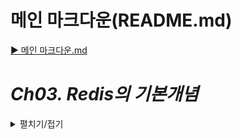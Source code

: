 # 메인 마크다운(README.md)
[▶ 메인 마크다운.md](README.md)

# *Ch03. Redis의 기본개념*
<details>
<summary>펼치기/접기</summary>

## 01. Redis 기본 설명(개념, 장점, 단점, 목적)

<details>
<summary>펼치기/접기</summary>

### Redis

`Re`mote `Di`*ctionary `S`torage  
Redis : memory 기반의 data 저장소 → 휘발성


- Disk가 아닌 Memory에 데이터를 저장
- Single Thread (CPU Thread 1개 사용)
- 초당 5만 ~ 25만 Request 실행가능  
key-value 형식으로 데이터 저장

### 장점 : Read/Write 속도

- Hardware 차이에서 오는 기본적인 performance gap
  HDD, SSD, RAM 등 여러 종류의 Hardware에 따라 속도가 확연히 차이난다.
- 다양한 type의 아키텍처를 지원한다. (Single, Master-Slave, Sentinel, Cluster)
  Sentinel: 마스터 슬레이브에서 발생될 수 있는 High Availability를 구현하기 위해 마스터의 이동이나 조정에 대한  
  역할을 수행하는 노드를 따로 두어 좀더 안정적인 레디스 운영을 가능하도록 만드는 구조
  Cluster : 복수개의 Master, 복수개의 Replica를 둬서 클러스터로 구성하여 재난이나 안전, 자체 하드웨어의 문제로 인해  
  Redis 서비스가 중단되지 않도록 하는 구조
- Partitioning
  데이터를 저장 할 경우 통으로 저장하는것이 아니라 여러 노드에 분산되서 데이터를 액세스하거나  
  그다음 데이터를 넣을 때도 파티셔닝 룰에 따라 분산되게 된다.
- Popular
  지원하는 라이브러리 같은 것들이 굉장히 다양(C#, Java, Python 등 그외 레어한 언어들에 대해서도)하며,  
  어떤 이유로 개발을 하다가 막히거나 에러를 발견 한 부분들에 대해서도 여러 조언이나 개선을 위한 방법들,  
  Recommendation 들을 비교적 편하게 찾아볼 수 있다.
- 
### 단점 : 휘발성

- `AOF, RDB Snapshot을 통해 Disk에 저장하여 휘발성 문제를 해소`  
  (램에 저장되어 있는 데이터들을 주기적으로 사용자가 선택한 룰에 따라 디스크에 저장하게 된다.)
- `Single Thread`  
  (데이터 정합성을 위함)
- `Memory Fragmentation`  
  Read/Write를 반복 하면서 메모리 자체에 완벽하게 들어가 있는 만큼만 사용되는게 아니다.    
  이미 데이터가 없는데도 사용하고 있다고 인식할 수 있다.  
  실제 가진 데이터보다 덜 이용하게 되거나 데이터가 있는데 없다고 인식되어 데이터가 저장되지 않는 등의 장애가 있음.
- `Big Size Data에 적합하지 않다`  
  휘발성이라는 문제를 해결하기 위해서 메모리로부터 데이터를 읽어들어 들이거나 변경된 부분에 대해 디스크에 Write하게 되는데  
  데이터가 너무 많이 들어가 있게 되면 디스크에 쓰는 시간이 굉장히 오래걸린다.  
  디스크 쓰는 시간이 너무 오래 걸리게 돼 버리면 리플리케이션과 싱크가 맞지 않는 경우가 생길 수 있고,  
  그 자체의 역할로 인해서 다른 요청들이 대기를 하고있는 상황이 있을 수 있다.  
  따라서 디스크 사용량을 줄이기 위해 다양한 옵션들을 설정하기도 한다.  
  램 용량을 많이 늘려 캐싱 용도가 아닌 데이터들도 저장해서 사용하면 안되냐 라고 할 수 있지만 너무 많은 데이터를 넣는 것은 적합하지 않다.

### 목적 : Caching

#### 캐싱이란?
자주 반복되는 자주 사용되고 빠르게 응답해야 되는 것들에 대한 준비를 미리 하는것.  
실제 원본에 가지 않아도 미리 임시적으로 갖고 있는 빠르고 효율성 높은 자원으로, 캐싱 구현시 사용자에게 좀 더  빠른 응답을 줄 수 있다.

- **클라이언트**    
  HTTP 캐시 헤더, 브라우저
- **DNS**  
  DNS 서버
- **웹**  
  HTTP 캐시 헤더, CDN, 역방향 프록시, 웹 액셀러레이터, 키-값 스토어
- **앱**  
  키-값 데이터 스토어, 로컬 캐시
- **데이터베이스**  
  데이터베이스 버퍼, 키-값 데이터 스토어

위와 같이 굉장히 다양한 계층에서 HTTP 캐시, DNS 서버, CDN, 로컬 캐시 등으로 사용될 수 있다.
캐시 계층을 따로 둬서 자체로 가지고 있는게 아니라 캐싱을 쓸 때는 Redis에 저장하도록 설정 해놓은 다음  
Redis에서 각 계층마다 필요한 데이터를 읽어가는 것이다.

### 일반적 사용 : Session Store, List Data Caching
(List 형태의 데이터가 응답이 굉장히 빠르다. - 일반 SQL RDB 서버보다 10배정도 이상의 성능을 낸다.)


</details>

## 02. 가격비교 Service에 사용될 Redis 구조 (Master-Replica, Sentinel, Cluster)
<details>
<summary>펼치기/접기</summary>

### Redis 구조

1. Stand Alone
   Redis 한대만으로 Master로 구성하여 사용  
 
2. Master-Replica
   Master인스턴스 Replica 혹은 Slave 인스턴스 두개의 인스턴스가 싱크를 맞추는 방식이다.  
   Replica가 Master로 싱크를 따라가는 구조이다.  
   보통 Replica는 Read만 가능하게 해놓는 경우가 많기 때문에 Master에서 데이터가 추가 혹은 삭제 등으로 변경이 되면
   Replica가 Master와의 차이점을 파악한 뒤 변경본에 대해서 실제 똑같이 복사하는 방식이다.  
   
3. Sentinel
   Master Replica 구조이면서 Master에 장애가 발생했을 때 일반적인 Master Replica 구조에서는 Master의 기동 유무만 파악하고
   아무런 동작을 하지 않고 끝나지만 실제로 Sentinel에서는 감시를 하다가 Master가 Down된것을 캐치하고 Replica를 Master로 전환한다.  
   Master 한대가 Down되더라도 Replica에서 다시 Master 역할을 하는 것으로 바뀐다.  
   Replica가 Master 역할을 하는 동안 원래 Master였던 1번 Redis를 복구한 뒤 Replica 역할로 붙힌다.
   이와 같이 두 Redis가 장애에 대해서 서로 상호 보완을 하게 된다.  
   Sentinel이라는 모니터링 툴 이라고 볼 수 있으며, 좀더 High Availity한 시스템을 구성할 수 있다.
4. Cluster  
   복수개의 Master - Replica 구조가 구성되어 있는 형태이다.  
   Master는 기본 3개로 구성되어 있어야 하고, 이에 Replica가 붙으며, 이때 붙는 Replica의 갯수는 상관이 없다.  
   클러스터를 구성할 경우 Sentinel이라는 것을 따로 띄우지 않아도 Master와 Replica간 서로 통신하면서 상황에 맞게 
   Master로 전환되는 등 서로 상호 보완하는 HA 구성이 되고, 데이터를 샤딩한다.

   샤딩이란 임의로 데이터셋을 나누는것을 말한다.  
   3건을 넣었다면 1곳에 들어갈 수 있지만 Hash Slot으로 분산하기 때문에 여러 군데 Master로 나뉘어서 들어가게 되고 
   실제 요청시 3개로 나뉘어서 응답을 받은 후 모아서 애플리케이션에 전달해 준다. 
   따라서 성능면으로도 좋다.
<br>
- **Availability** 가용성   
  Clsuter >= Sentinel(HA) > Master-Replica > SA
  Sentinel은 Cluster와 비슷하게 HA 구성을 하긴 하지만 두대가 동시에 내려가는 상황등은 보장할 수 없다.
  예를들어 Cluster 구조에서는 Replica 2대 혹은 Master 1대, Replica 1대가 내려가도 전혀 문제가 없다.  
  Master-Replica의 경우 Replca가 내려가는건 괜찮은 상황이다.
  Stand Alone의 경우 서비스가 아예 종료된다.

- **Performance** 성능  
  Cluster > Sentinel > Master-Replica > SA
  사실상 Sentinel과 Master-Replica는 거의 동등하다고 할 수 있지만 Sentinel은 Redis가 설치된 서버에 같이 설치하는 경우가  
  굉장히 많기 때문에 Sentinel이 Master-Replica 보다 오히려 안좋은 경우도 있다.
 
- **Efficiency** 효율성    
  SA > Master-Replica >= Sentinal > Clsuter
  Stand Alone은 온전히 혼자 사용하기 때문에 가장 적은 리소스로 어느 정도는 보장할 수 있다.  
  사실 MAster-Replica나 Sentinel은 비슷한 상황이지만, Cluster는 효율성이 떨어진다.  
  Master를 복수개로 구성함에 따라서 꽉 채워 사용한다기 보다는 여유있게 구성 해놓는 경우가 많기 때문.
  
3가지 성능적 측면에서 어떤 구조가 가장 좋은지를 고민해봤을때 기본적으로 Sentinel을 많이 선택한다.  
Master Replica를 서로 다른 존에 구성하고 만약 DR 상황(화재,정전)이 발생했을 떄 Master가 죽으면 Replica가 다른 존에 있기 때문에  
마스터의 역할을 할 수 있게 되기 때문에 이러한 구성을 많이 쓴다.  
만약 VM을 사용하는 구성일 경우 같은 VM도 마찬가지고 실제 물리 하드웨어도 마찬가지인데 같은 렉에 구성하지 않는 것이 바람직 하고  
같은 존에도 구성하지 않는 것이 좋다.  
만약 IDC가 두개면 두개의 IDC에 따라 다르게 혹은 IDC가 하나면 하나는 IDC 하나는 퍼블릭 클라우드 서비스와 같이 서로 분산해서 구성하는 것이 좋다.  
그렇기에 DR 상황에서도 장애를 최소화 할 수 있는 구성이 바로 Sentinel이다.  
Sentinel이 감시하면서 Replica를 Master로 돌려주기 때문에 좋다.
여러가지 후 조취를 한다면 Master-Replica도 Sentinel과 동일해 질 수 있다.  
앞부분에 밸런서가 있다고 가정할 경우 HeartBeat를 계속 감시 하다가 특정 인스턴스가 HeartBeat를 보내지 않을 경우 Script를 실행하게 해서
임의로 Replica를 Master로 돌리는 등의 작업을 할 수 있다.  
이러한 것들이 자동으로 구현된 것이 Sentinel이기 때문에 Sentinel이 효과와 안정성 면에서 조금 더 우위에 있다.  

사실 어떤 구조의 Redis를 선택하느냐는 사전에 정의한 품질 요건에 따라 달라진다.  
Availability를 99.95%로 설정했기에 4시간 안에 복구되어야 하는 상황이다.
과연 Master-Replica나 Stand Alone으로 구성할 경우 주말 혹은 휴가일 때 장애가 발생할 경우 대응 할 수 있을 것인가
혹은 항상 회사에 있는 상황이라고 할지라도 화재나 정전이 났을 때 렉 전체가 내려갔을 때 대응 할 수 있을 것인가 를 생각해보면  
불가능한 상황이 될 수 있다.  
부재중에는 4시간 안에 복구되기 굉장히 어려운 상황으로 누군가가 해줘야 하며 사람이 하게 만들것인가, 사람이 하더라도 장담 할 수 없기 때문에
시스템적인 장치를 통해 장애가 나더라도 Sentinel 프로세스가 모니터링 하다가 Master로 턴오버 시키는 작업을 하는것이 좋겠다 라고 판단 했기에
Sentinel 구성을 선택 한다.  
Performance는 현재 구조에서 확인할 수 없지만 Read가 300kb/s이기 땜누에 구성한 후에 실제 벤츠마크를 해본 후 얼만큼의 Read가 나올것인지 
또 어떤 데이터 타입을 Read하느냐에 따라 다르기 때문에 데이터 타입 까지 정한 다음 Redis 구성에 대한 퍼포먼스 검증도 해보는 것이 좋다.

 획득 가능한 자원이 VM 2대로 구성을 해야 할 경우 Cluster는 불가능하다.
물론 Port를 나눠 1개의 하드웨어, 1개의 VM을 2,3개의 인스턴스를 띄울 수 있으나 바람직 하지 않는 경우가 많다.
장애가 생겼을 때 해당 인스턴스에 같이 장애가 발생되는 것이기 때문에 서로 Effiency한 구조를 만들기 위해서는 작은 인스턴스라도 따로 띄우는 것이 좋고  
따로 띄웠을 때 서로 어떻게 리커버리 할 수 있는가를 고려하는 것이 좋다.  

Sentinel을 하게 되면 Redis를 2개 설치하고 1개를 받기로 했으니 앱 서버 1개에 Sentinel을 같이 설치한다.
각각의 서버에 Sentinel을 설치 하여 3개(?)의 Sentinel과 2개의 Redis를 설치할 수 있게 되어 비교적 HA한 구성을 만들 수 있게 된다.


</details>

## 03. Redis와 비슷한 다른 Solution - MemCached 
<details>
<summary>펼치기/접기</summary>

### Redis와 MemCached의 차이점

일반적으로 Redis는 MemCached의 기능의 대부분을 포함하고 있음.

1. DataType
   - Redis : Hash, List, Set, Sorted Set, Geo, String
   - MemCached : String
2. Thread
   - Redis : Single Thread
   - MemCached : Multi Threads
3. Scale
   - Redis : Scale Out
   - MemCached : Scale Up
4. Memory Policy
   - Redis : no eviction, volatire-lru, volatile-ttl, allkey-random
   - MemCached : LRU
5. Persistence
   - Redis : AOF, RDB
   - MemCached : None
6. ETC
   - Redis : LUA Script
   - MemCached :

</details>
</details>